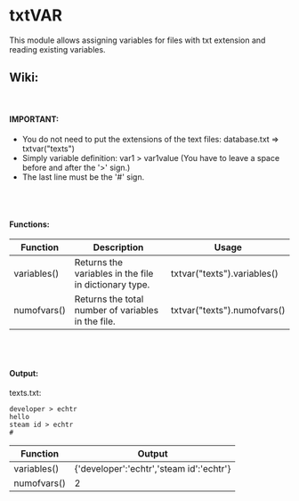 # txtVAR
This module allows assigning variables for files with txt extension and reading existing variables.
<br>

## Wiki:

<br>

#### IMPORTANT:
 - You do not need to put the extensions of the text files: database.txt => txtvar("texts") 
 - Simply variable definition: var1 > var1value (You have to leave a space before and after the '>' sign.)
 - The last line must be the '#' sign.


<br>
<br>


#### Functions:

| Function | Description | Usage |
| --- | --- | --- |
| variables() | Returns the variables in the file in dictionary type. | txtvar("texts").variables() |
| numofvars() | Returns the total number of variables in the file. | txtvar("texts").numofvars() |

<br>
<br>

#### Output:

texts.txt:
```
developer > echtr
hello
steam id > echtr
#
```

| Function | Output |
| --- | --- |
| variables() | {'developer':'echtr','steam id':'echtr'} |
| numofvars() | 2 |
